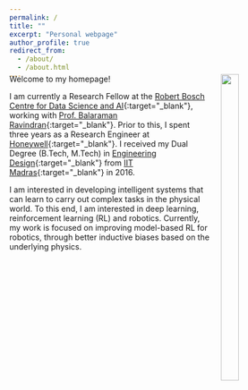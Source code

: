 ```yaml
---
permalink: /
title: ""
excerpt: "Personal webpage"
author_profile: true
redirect_from: 
  - /about/
  - /about.html
---
```

<p style="margin-top:-5%">
<!-- <img src="https://adi3e08.github.io/images/profile_picture.jpg" width="16%" height="24%" style="float:right"/> -->
<img src="https://adi3e08.github.io/images/adithya_image_zoom.jpg" width="25%" height="37.5%" style="float:right;padding: 0px 0px 20px 20px"/>
</p>
Welcome to my homepage!

I am currently a Research Fellow at the [Robert Bosch Centre for Data Science and AI](https://rbcdsai.iitm.ac.in/){:target="_blank"}, working with [Prof. Balaraman Ravindran](https://www.cse.iitm.ac.in/~ravi/){:target="_blank"}. Prior to this, I spent three years as a Research Engineer at [Honeywell](https://www.honeywell.com){:target="_blank"}. I received my Dual Degree (B.Tech, M.Tech) in [Engineering Design](https://ed.iitm.ac.in){:target="_blank"} from [IIT Madras](https://www.iitm.ac.in/){:target="_blank"} in 2016.

I am interested in developing intelligent systems that can learn to carry out complex tasks in the physical world. To this end, I am interested in deep learning, reinforcement learning (RL) and robotics. Currently, my work is focused on improving model-based RL for robotics, through better inductive biases based on the underlying physics.
